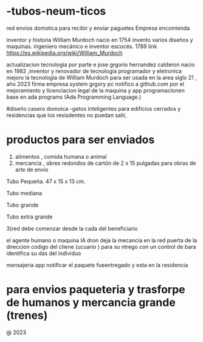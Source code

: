 # -tubos-neum-ticos
red envios domotica para recibir y enviar  paguetes Empresa encomienda 

inventor y historia William Murdoch  nacio en 1754 invento varios diseños y maquinas. ingeniero mecánico e inventor escocés. 1789
link https://es.wikipedia.org/wiki/William_Murdoch 

actualizacion tecnologia 
por parte e jose grgorio hernandez calderon nacio en 1982 ,inventor y renovador de tecnologia programador y eletronica 
mejoro la tecnologia de William Murdoch  para ser usada en la area siglo 21 , año 2023 firma empresa system grgory pc notifico a github.com 
por el mejoramiento y licenciacion legal de la maquina y app programacionen base en ada programs (Ada Programming Language.)




#diseño casero domoica -getos inteligentes para edificios cerrados y residencias que los resisdentes no puedan salir, 

# productos para ser enviados 

1) alimentos , comida humana o animal 
2) mercancia ,  obres redondos de cartón de 2 x 15 pulgadas para obras de arte de envío

Tubo Pequeña. 47 x 15 x 13 cm.

Tubo mediana 

Tubo grande 

Tubo extra grande 

3)red debe comenzar desde la cada del beneficiario 

el agente humano o maquina IA  dron deja la mecancia en la red puerta de la direccion codigo del cliene (ucuario ) para su ntrego con un control de bara identifica su das del individuo 

mensajeria app notificar el paquete fueentregado y esta en la residencia 

# para envios paqueteria y trasforpe de humanos y mercancia grande (trenes) 


@ 2023 

